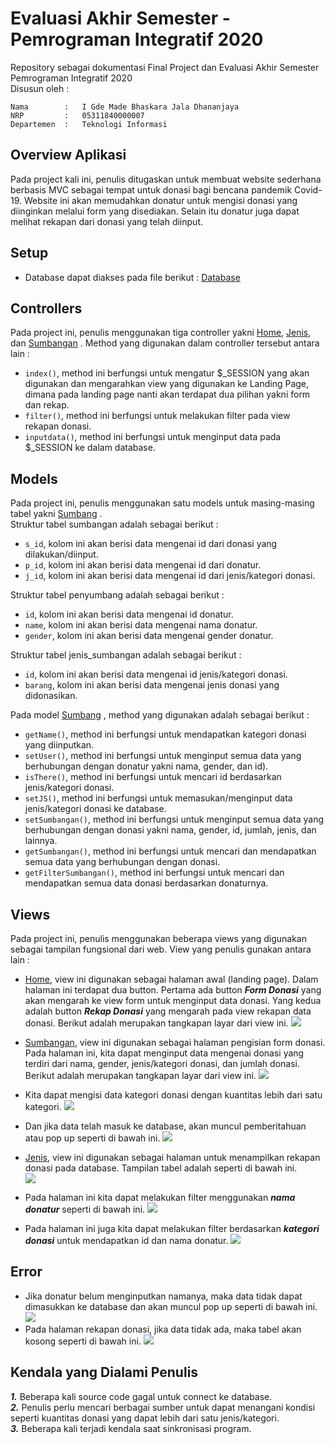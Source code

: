 # Evaluasi Akhir Semester - Pemrograman Integratif 2020
Repository sebagai dokumentasi Final Project dan Evaluasi Akhir Semester Pemrograman Integratif 2020 \
Disusun oleh : 
```
Nama        :   I Gde Made Bhaskara Jala Dhananjaya 
NRP         :   05311840000007 
Departemen  :   Teknologi Informasi
```
## Overview Aplikasi
Pada project kali ini, penulis ditugaskan untuk membuat website sederhana berbasis MVC sebagai tempat untuk donasi bagi bencana pandemik Covid-19. Website ini akan memudahkan donatur untuk mengisi donasi yang diinginkan melalui form yang disediakan. Selain itu donatur juga dapat melihat rekapan dari donasi yang telah diinput.

## Setup
- Database dapat diakses pada file berikut : [Database](https://github.com/Bhaskaraa/EAS_Pemrograman-Integratif_05311840000007/blob/master/donasi.sql)

## Controllers
Pada project ini, penulis menggunakan tiga controller yakni [Home](https://github.com/Bhaskaraa/EAS_Pemrograman-Integratif_05311840000007/blob/master/donasi/app/controllers/Home.php), [Jenis](https://github.com/Bhaskaraa/EAS_Pemrograman-Integratif_05311840000007/blob/master/donasi/app/controllers/Jenis.php), dan [Sumbangan](https://github.com/Bhaskaraa/EAS_Pemrograman-Integratif_05311840000007/blob/master/donasi/app/controllers/Sumbangan.php) . Method yang digunakan dalam controller tersebut antara lain :
- `index()`, method ini berfungsi untuk mengatur $_SESSION yang akan digunakan dan mengarahkan view yang digunakan ke Landing Page, dimana pada landing page nanti akan terdapat dua pilihan yakni form dan rekap.
- `filter()`, method ini berfungsi untuk melakukan filter pada view rekapan donasi.
- `inputdata()`, method ini berfungsi untuk menginput data pada $_SESSION ke dalam database.

## Models
Pada project ini, penulis menggunakan satu models untuk masing-masing tabel yakni [Sumbang](https://github.com/Bhaskaraa/EAS_Pemrograman-Integratif_05311840000007/blob/master/donasi/app/models/Sumbang.php) . \
Struktur tabel sumbangan adalah sebagai berikut :
- `s_id`, kolom ini akan berisi data mengenai id dari donasi yang dilakukan/diinput.
- `p_id`, kolom ini akan berisi data mengenai id dari donatur.
- `j_id`, kolom ini akan berisi data mengenai id dari jenis/kategori donasi. 

Struktur tabel penyumbang adalah sebagai berikut :
- `id`, kolom ini akan berisi data mengenai id donatur.
- `name`, kolom ini akan berisi data mengenai nama donatur.
- `gender`, kolom ini akan berisi data mengenai gender donatur.

Struktur tabel jenis_sumbangan adalah sebagai berikut :
- `id`, kolom ini akan berisi data mengenai id jenis/kategori donasi.
- `barang`, kolom ini akan berisi data mengenai jenis donasi yang didonasikan.

Pada model [Sumbang](https://github.com/Bhaskaraa/EAS_Pemrograman-Integratif_05311840000007/blob/master/donasi/app/models/Sumbang.php) , method yang digunakan adalah sebagai berikut :
- `getName()`, method ini berfungsi untuk mendapatkan kategori donasi yang diinputkan.
- `setUser()`, method ini berfungsi untuk menginput semua data yang berhubungan dengan donatur yakni nama, gender, dan id).
- `isThere()`, method ini berfungsi untuk mencari id berdasarkan jenis/kategori donasi.
- `setJS()`, method ini berfungsi untuk memasukan/menginput data jenis/kategori donasi ke database.
- `setSumbangan()`, method ini berfungsi untuk menginput semua data yang berhubungan dengan donasi yakni nama, gender, id, jumlah, jenis, dan lainnya.
- `getSumbangan()`, method ini berfungsi untuk mencari dan mendapatkan semua data yang berhubungan dengan donasi.
- `getFilterSumbangan()`, method ini berfungsi untuk mencari dan mendapatkan semua data donasi berdasarkan donaturnya.

## Views
Pada project ini, penulis menggunakan beberapa views yang digunakan sebagai tampilan fungsional dari web. View yang penulis gunakan antara lain :
- [Home](https://github.com/Bhaskaraa/EAS_Pemrograman-Integratif_05311840000007/blob/master/donasi/app/views/home/index.html), view ini digunakan sebagai halaman awal (landing page). Dalam halaman ini terdapat dua button. Pertama ada button ***Form Donasi*** yang akan mengarah ke view form untuk menginput data donasi. Yang kedua adalah button ***Rekap Donasi*** yang mengarah pada view rekapan data donasi. Berikut adalah merupakan tangkapan layar dari view ini.
![](https://github.com/Bhaskaraa/EAS_Pemrograman-Integratif_05311840000007/blob/master/Screenshot/Landing%20Page.PNG)

- [Sumbangan](https://github.com/Bhaskaraa/EAS_Pemrograman-Integratif_05311840000007/blob/master/donasi/app/views/sumbangan/index.html), view ini digunakan sebagai halaman pengisian form donasi. Pada halaman ini, kita dapat menginput data mengenai donasi yang terdiri dari nama, gender, jenis/kategori donasi, dan jumlah donasi. Berikut adalah merupakan tangkapan layar dari view ini.
![](https://github.com/Bhaskaraa/EAS_Pemrograman-Integratif_05311840000007/blob/master/Screenshot/Form%20Input.PNG)
- Kita dapat mengisi data kategori donasi dengan kuantitas lebih dari satu kategori.
![](https://github.com/Bhaskaraa/EAS_Pemrograman-Integratif_05311840000007/blob/master/Screenshot/Pengisian%20Form%20Input.PNG)
- Dan jika data telah masuk ke database, akan muncul pemberitahuan atau pop up seperti di bawah ini.
![](https://github.com/Bhaskaraa/EAS_Pemrograman-Integratif_05311840000007/blob/master/Screenshot/Donasi%20Berhasil.PNG)

- [Jenis](https://github.com/Bhaskaraa/EAS_Pemrograman-Integratif_05311840000007/blob/master/donasi/app/views/jenis/index.html), view ini digunakan sebagai halaman untuk menampilkan rekapan donasi pada database. Tampilan tabel adalah seperti di bawah ini. \
![](https://github.com/Bhaskaraa/EAS_Pemrograman-Integratif_05311840000007/blob/master/Screenshot/Rekapan%20Donasi.PNG)
- Pada halaman ini kita dapat melakukan filter menggunakan ***nama donatur*** seperti di bawah ini.
![](https://github.com/Bhaskaraa/EAS_Pemrograman-Integratif_05311840000007/blob/master/Screenshot/Filer%20Nama%20Donarut.PNG)
- Pada halaman ini juga kita dapat melakukan filter berdasarkan ***kategori donasi*** untuk mendapatkan id dan nama donatur.
![](https://github.com/Bhaskaraa/EAS_Pemrograman-Integratif_05311840000007/blob/master/Screenshot/Filter%20Kategori%20Donasi.PNG)

## Error
- Jika donatur belum menginputkan namanya, maka data tidak dapat dimasukkan ke database dan akan muncul pop up seperti di bawah ini.
![](https://github.com/Bhaskaraa/EAS_Pemrograman-Integratif_05311840000007/blob/master/Screenshot/Eror1.PNG)
- Pada halaman rekapan donasi, jika data tidak ada, maka tabel akan kosong seperti di bawah ini.
![](https://github.com/Bhaskaraa/EAS_Pemrograman-Integratif_05311840000007/blob/master/Screenshot/Eror2.PNG)

## Kendala yang Dialami Penulis
***1.*** Beberapa kali source code gagal untuk connect ke database. \
***2.*** Penulis perlu mencari berbagai sumber untuk dapat menangani kondisi seperti kuantitas donasi yang dapat lebih dari satu jenis/kategori. \
***3.*** Beberapa kali terjadi kendala saat sinkronisasi program.
